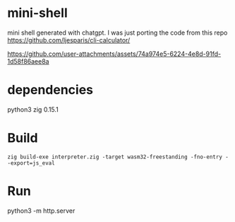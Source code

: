 # mini-shell 
mini shell generated with chatgpt. I was just porting the code from this repo https://github.com/ljesparis/cli-calculator/ 

https://github.com/user-attachments/assets/74a974e5-6224-4e8d-91fd-1d58f86aee8a

# dependencies

python3 
zig 0.15.1

# Build
```shell
zig build-exe interpreter.zig -target wasm32-freestanding -fno-entry --export=js_eval
```

# Run
python3 -m http.server
